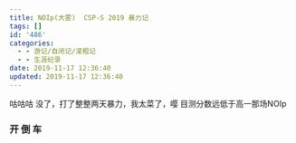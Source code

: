 ```yaml
---
title: NOIp(大雾)  CSP-S 2019 暴力记
tags: []
id: '486'
categories:
  - - 游记/自闭记/滚粗记
  - - 生涯纪录
date: 2019-11-17 12:36:40
updated: 2019-11-17 12:36:40
---
```


咕咕咕 没了，打了整整两天暴力，我太菜了，嘤 目测分数远低于高一那场NOIp

### 开 倒 车